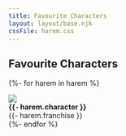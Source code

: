```yaml
---
title: Favourite Characters
layout: layout/base.njk
cssFile: harem.css
---
```


<h2>Favourite Characters</h2>


<div class="textbox">
<div class="fcgallery">

{%- for harem in harem %}
<div class="character">
    <img src="/images/harem/{{- harem.image }}">
        <div class="charactertxt"><strong>{{- harem.character }}</strong><br>{{- harem.franchise }}</div>

</div>
{%- endfor %}

</div>
 

